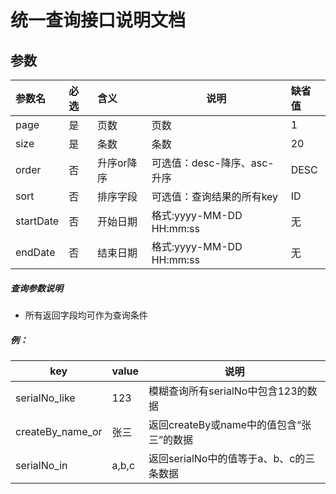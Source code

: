 # 统一查询接口说明文档

## 参数
|参数名|必选|含义|说明|缺省值|
|:----		|:---|:----- 	|-----   | :----- |
|page 		|是  |页数 	|页数  				 				|1|
|size 		|是  |条数 	| 条数  				 				|20|
|order		|否  |升序or降序 | 可选值：desc-降序、asc-升序   		|DESC|
|sort 		|否  | 排序字段 | 可选值：查询结果的所有key			   |ID|
|startDate 	|否 	|开始日期|  格式:yyyy-MM-DD HH:mm:ss | 无|
|endDate 	|否 	|结束日期|  格式:yyyy-MM-DD HH:mm:ss | 无|


##### 查询参数说明

- 所有返回字段均可作为查询条件

##### 例：
| key  | value| 说明  |
| ------------ |------------------| ------------ |
| serialNo_like  | 123 | 模糊查询所有serialNo中包含123的数据  |
| createBy_name_or  | 张三 |返回createBy或name中的值包含“张三”的数据 |
| serialNo_in  | a,b,c |返回serialNo中的值等于a、b、c的三条数据|


